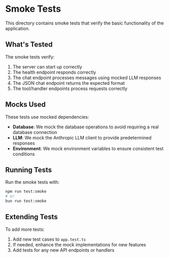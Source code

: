 # Smoke Tests

This directory contains smoke tests that verify the basic functionality of the application.

## What's Tested

The smoke tests verify:

1. The server can start up correctly
2. The health endpoint responds correctly
3. The chat endpoint processes messages using mocked LLM responses
4. The JSON chat endpoint returns the expected format
5. The tool/handler endpoints process requests correctly

## Mocks Used

These tests use mocked dependencies:

- **Database**: We mock the database operations to avoid requiring a real database connection
- **LLM**: We mock the Anthropic LLM client to provide predetermined responses
- **Environment**: We mock environment variables to ensure consistent test conditions

## Running Tests

Run the smoke tests with:

```bash
npm run test:smoke
# or
bun run test:smoke
```

## Extending Tests

To add more tests:

1. Add new test cases to `app.test.ts`
2. If needed, enhance the mock implementations for new features
3. Add tests for any new API endpoints or handlers